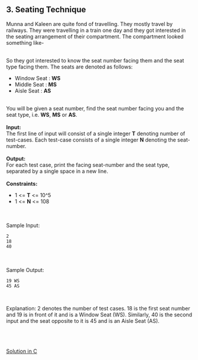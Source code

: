 ## 3. Seating Technique

Munna and Kaleen are quite fond of travelling. They mostly travel by railways. They were travelling in a train one day and they got interested in the seating arrangement of their compartment. The compartment looked something like-<br>

<br>
So they got interested to know the seat number facing them and the seat type facing them. The seats are denoted as follows:
<ul>
<li>Window Seat : <b>WS</b></li>
<li>Middle Seat : <b>MS</b></li>
<li>Aisle Seat : <b>AS</b></li>
</ul>
<br>
You will be given a seat number, find the seat number facing you and the seat type, i.e. <b>WS</b>, <b>MS</b> or <b>AS</b>.<br>
<br>
<b>Input:</b><br>
The first line of input will consist of a single integer <b>T</b> denoting number of test-cases. Each test-case consists of a single integer <b>N</b> denoting the seat-number.<br>
<br>
<b>Output:</b><br>
For each test case, print the facing seat-number and the seat type, separated by a single space in a new line.<br>
<br>
<b>Constraints:</b><br>
<ul>
<li>1 <= <b>T</b> <= 10^5</li>
<li>1 <= <b>N</b> <= 108</li>
</ul>
<br>
<br>
Sample Input:<br>

```
2
18
40
```

<br>
<br>
Sample Output:<br>

```
19 WS
45 AS
```

<br>
<p>Explanation: 2 denotes the number of test cases. 18 is the first seat number and 19 is in front of it and is a Window Seat (WS). Similarly, 40 is the second input and the seat opposite to it is 45 and is an Aisle Seat (AS).</p>
<br>
<br>
<br>
<a href = "https://github.com/aaryarajoju/cu-hackerrank/blob/main/Test-2%20(11%20Nov%202020)/Test/Q3.%20Seating%20Technique/SeatingTechnique.c">Solution in C</a>